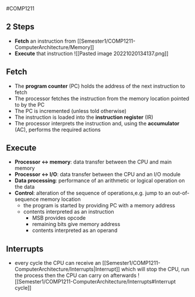 #COMP1211 
## 2 Steps
- **Fetch** an instruction from [[Semester1/COMP1211-ComputerArchitecture/Memory]]
- **Execute** that instruction
![[Pasted image 20221020134137.png]]
## Fetch
- The **program counter** (PC) holds the address of the next instruction to fetch
- The processor fetches the instruction from the memory location pointed to by the PC
- The PC is incremented (unless told otherwise)
- The instruction is loaded into the **instruction register** (IR)
- The processor interprets the instruction and, using the **accumulator** (AC), performs the required actions
## Execute
- **Processor <-> memory**: data transfer between the CPU and main memory
- **Processor <-> I/O**: data transfer between the CPU and an I/O module
- **Data processing**: performance of an arithmetic or logical operation on the data
- **Control**: alteration of the sequence of operations,e.g. jump to an out-of-sequence memory location
	- the program is started by providing PC with a memory address
	- contents interpreted as an instruction
		- MSB provides opcode
		- remaining bits give memory address
		- contents interpreted as an operand
## Interrupts
- every cycle the CPU can receive an [[Semester1/COMP1211-ComputerArchitecture/Interrupts|Interrupt]] which will stop the CPU, run the process then the CPU can carry on afterwards
![[Semester1/COMP1211-ComputerArchitecture/Interrupts#Interrupt cycle]]

